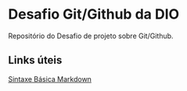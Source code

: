 # Desafio Git/Github da DIO
Repositório do Desafio de projeto sobre Git/Github.

##  Links úteis
[Sintaxe Básica Markdown](https://www.markdownguide.org/basic-syntax/)
